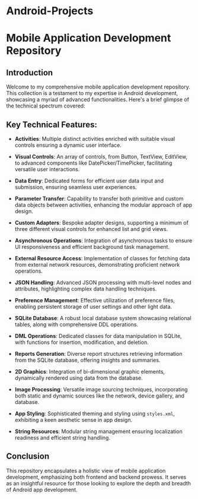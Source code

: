 # Android-Projects

# Mobile Application Development Repository

## Introduction
Welcome to my comprehensive mobile application development repository. This collection is a testament to my expertise in Android development, showcasing a myriad of advanced functionalities. Here's a brief glimpse of the technical spectrum covered:

## Key Technical Features:

- **Activities**: Multiple distinct activities enriched with suitable visual controls ensuring a dynamic user interface.

- **Visual Controls**: An array of controls, from Button, TextView, EditView, to advanced components like DatePicker/TimePicker, facilitating versatile user interactions.

- **Data Entry**: Dedicated forms for efficient user data input and submission, ensuring seamless user experiences.

- **Parameter Transfer**: Capability to transfer both primitive and custom data objects between activities, enhancing the modular approach of app design.

- **Custom Adapters**: Bespoke adapter designs, supporting a minimum of three different visual controls for enhanced list and grid views.

- **Asynchronous Operations**: Integration of asynchronous tasks to ensure UI responsiveness and efficient background task management.

- **External Resource Access**: Implementation of classes for fetching data from external network resources, demonstrating proficient network operations.

- **JSON Handling**: Advanced JSON processing with multi-level nodes and attributes, highlighting complex data handling techniques.

- **Preference Management**: Effective utilization of preference files, enabling persistent storage of user settings and other light data.

- **SQLite Database**: A robust local database system showcasing relational tables, along with comprehensive DDL operations.

- **DML Operations**: Dedicated classes for data manipulation in SQLite, with functions for insertion, modification, and deletion.

- **Reports Generation**: Diverse report structures retrieving information from the SQLite database, offering insights and summaries.

- **2D Graphics**: Integration of bi-dimensional graphic elements, dynamically rendered using data from the database.

- **Image Processing**: Versatile image sourcing techniques, incorporating both static and dynamic sources like the network, device gallery, and database.

- **App Styling**: Sophisticated theming and styling using `styles.xml`, exhibiting a keen aesthetic sense in app design.

- **String Resources**: Modular string management ensuring localization readiness and efficient string handling.

## Conclusion
This repository encapsulates a holistic view of mobile application development, emphasizing both frontend and backend prowess. It serves as an insightful resource for those looking to explore the depth and breadth of Android app development.
